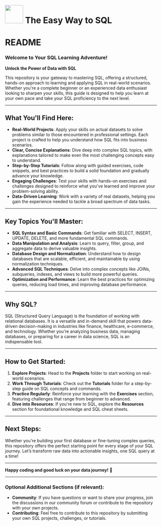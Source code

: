 # <img src="https://media.giphy.com/media/EK5nB6wQKKN86j7GWx/giphy.gif" width="60"> **The Easy Way to SQL**

# README

### Welcome to Your SQL Learning Adventure!

**Unlock the Power of Data with SQL**

This repository is your gateway to mastering SQL, offering a structured, hands-on approach to learning and applying SQL in real-world scenarios. Whether you're a complete beginner or an experienced data enthusiast looking to sharpen your skills, this guide is designed to help you learn at your own pace and take your SQL proficiency to the next level.

---

## What You'll Find Here:
* **Real-World Projects**: Apply your skills on actual datasets to solve problems similar to those encountered in professional settings. Each project is crafted to help you understand how SQL fits into business scenarios.
* **Clear, Concise Explanations**: Dive deep into complex SQL topics, with explanations tailored to make even the most challenging concepts easy to understand.
* **Step-by-Step Tutorials**: Follow along with guided exercises, code snippets, and best practices to build a solid foundation and gradually advance your knowledge.
* **Engaging Challenges**: Test your skills with hands-on exercises and challenges designed to reinforce what you've learned and improve your problem-solving ability.
* **Data-Driven Learning**: Work with a variety of real datasets, helping you gain the experience needed to tackle a broad spectrum of data tasks.

---

## Key Topics You'll Master:
* **SQL Syntax and Basic Commands**: Get familiar with SELECT, INSERT, UPDATE, DELETE, and more fundamental SQL commands.
* **Data Manipulation and Analysis**: Learn to query, filter, group, and aggregate data to derive valuable insights.
* **Database Design and Normalization**: Understand how to design databases that are scalable, efficient, and maintainable by using normalization techniques.
* **Advanced SQL Techniques**: Delve into complex concepts like JOINs, subqueries, indexes, and views to build more powerful queries.
* **Optimization and Performance**: Learn the best practices for optimizing queries, reducing load times, and improving database performance.

---

## Why SQL?

SQL (Structured Query Language) is the foundation of working with relational databases. It is a versatile and in-demand skill that powers data-driven decision-making in industries like finance, healthcare, e-commerce, and technology. Whether you're analyzing business data, managing databases, or preparing for a career in data science, SQL is an indispensable tool.

---

## How to Get Started:

1. **Explore Projects**: Head to the **Projects** folder to start working on real-world scenarios.
2. **Work Through Tutorials**: Check out the **Tutorials** folder for a step-by-step guide on SQL concepts and commands.
3. **Practice Regularly**: Reinforce your learning with the **Exercises** section, featuring challenges that range from beginner to advanced.
4. **Dive into Resources**: If you're new to SQL, explore the **Resources** section for foundational knowledge and SQL cheat sheets.

---

## Next Steps:
Whether you're building your first database or fine-tuning complex queries, this repository offers the perfect starting point for every stage of your SQL journey. Let’s transform raw data into actionable insights, one SQL query at a time!

---

**Happy coding and good luck on your data journey!** 🚀

---

### Optional Additional Sections (if relevant):
- **Community**: If you have questions or want to share your progress, join the discussions in our community forum or contribute to the repository with your own projects.
- **Contributing**: Feel free to contribute to this repository by submitting your own SQL projects, challenges, or tutorials.
